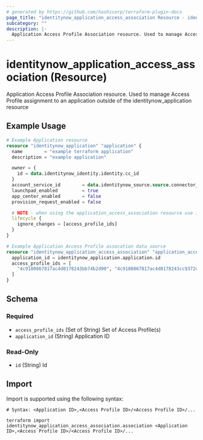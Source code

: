 ```yaml
---
# generated by https://github.com/hashicorp/terraform-plugin-docs
page_title: "identitynow_application_access_association Resource - identitynow"
subcategory: ""
description: |-
  Application Access Profile Association resource. Used to manage Access Profile assignment to an application outside of the identitynow_application resource
---
```


# identitynow_application_access_association (Resource)

Application Access Profile Association resource. Used to manage Access Profile assignment to an application outside of the identitynow_application resource

## Example Usage

```terraform
# Example Application resource
resource "identitynow_application" "application" {
  name        = "example terraform application"
  description = "example application"

  owner = {
    id = data.identitynow_identity.identity.cc_id
  }
  account_service_id        = data.identitynow_source.source.connector_attributes.cloud_external_id
  launchpad_enabled         = true
  app_center_enabled        = false
  provision_request_enabled = false

  # NOTE - when using the application_access_association resource use ignore_changes lifecycle block
  lifecycle {
    ignore_changes = [access_profile_ids]
  }
}

# Example Application Access Profile assocation data source
resource "identitynow_application_access_association" "application_access_association" {
  application_id = identitynow_application.application.id
  access_profile_ids = [
    "4c9180867817ac4d0178243bb74b2d90", "4c9180867817ac4d0178243cc9372daa"
  ]
}
```

<!-- schema generated by tfplugindocs -->
## Schema

### Required

- `access_profile_ids` (Set of String) Set of Access Profile(s)
- `application_id` (String) Application ID

### Read-Only

- `id` (String) Id

## Import

Import is supported using the following syntax:

```shell
# Syntax: <Application ID>,<Access Profile ID>/<Access Profile ID>/...

terraform import identitynow_application_access_association.association <Application ID>,<Access Profile ID>/<Access Profile ID>/...
```
